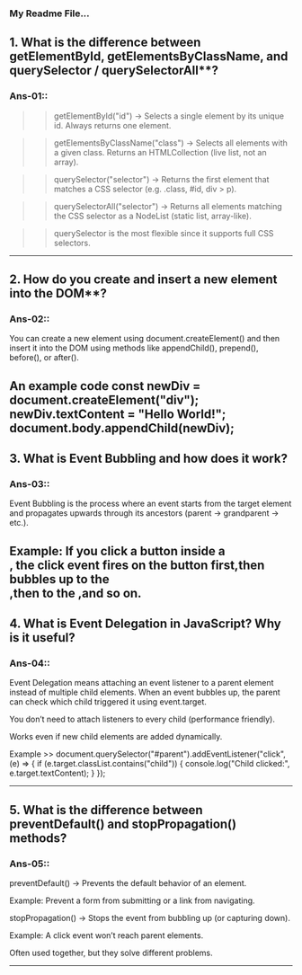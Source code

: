 

### My Readme File...

## 1. What is the difference between getElementById, getElementsByClassName, and querySelector / querySelectorAll**?

### Ans-01::

>>getElementById("id") → Selects a single element by its unique id. Always returns one element.

>>getElementsByClassName("class") → Selects all elements with a given class. Returns an HTMLCollection (live list, not an array).

>>querySelector("selector") → Returns the first element that matches a CSS selector (e.g. .class, #id, div > p).

>>querySelectorAll("selector") → Returns all elements matching the CSS selector as a NodeList (static list, array-like).

>>querySelector is the most flexible since it supports full CSS selectors.
---
## 2. How do you create and insert a new element into the DOM**?

### Ans-02::

You can create a new element using document.createElement() and then insert it into the DOM using methods like appendChild(), prepend(), before(), or after().

An example code 
const newDiv = document.createElement("div");  
newDiv.textContent = "Hello World!";  
document.body.appendChild(newDiv);  
---

## 3. What is Event Bubbling and how does it work?

### Ans-03::

Event Bubbling is the process where an event starts from the target element and propagates upwards through its ancestors (parent → grandparent → etc.).

Example: If you click a button inside a <div>, the click event fires on the button first,then bubbles up to the <div>,then to the <body>,and so on.
---
## 4. What is Event Delegation in JavaScript? Why is it useful?

### Ans-04::
Event Delegation means attaching an event listener to a parent element instead of multiple child elements.
When an event bubbles up, the parent can check which child triggered it using event.target.

You don’t need to attach listeners to every child (performance friendly).

Works even if new child elements are added dynamically.

Example >> document.querySelector("#parent").addEventListener("click", (e) => {
  if (e.target.classList.contains("child")) {
    console.log("Child clicked:", e.target.textContent);
  }
});

---

## 5. What is the difference between preventDefault() and stopPropagation() methods?

### Ans-05::
preventDefault() → Prevents the default behavior of an element.

Example: Prevent a form from submitting or a link from navigating.

stopPropagation() → Stops the event from bubbling up (or capturing down).

Example: A click event won’t reach parent elements.

Often used together, but they solve different problems.

---
